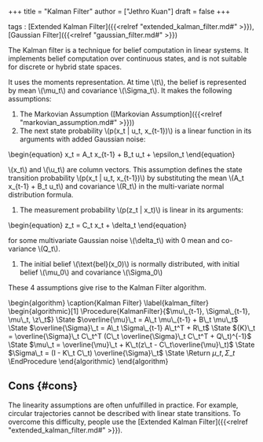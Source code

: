 +++
title = "Kalman Filter"
author = ["Jethro Kuan"]
draft = false
+++

tags
: [Extended Kalman Filter]({{<relref "extended_kalman_filter.md#" >}}), [Gaussian Filter]({{<relref "gaussian_filter.md#" >}})

The Kalman filter is a technique for belief computation in linear
systems. It implements belief computation over continuous states, and
is not suitable for discrete or hybrid state spaces.

It uses the moments representation. At time \\(t\\), the belief is
represented by mean \\(\mu\_t\\) and covariance \\(\Sigma\_t\\). It makes the
following assumptions:

1.  The Markovian Assumption ([Markovian Assumption]({{<relref "markovian_assumption.md#" >}}))
2.  The next state probability \\(p(x\_t | u\_t, x\_{t-1})\\) is a linear
    function in its arguments with added Gaussian noise:

\begin{equation}
  x\_t = A\_t x\_{t-1} + B\_t u\_t + \epsilon\_t
\end{equation}

\\(x\_t\\) and \\(\u\_t\\) are column vectors. This assumption defines the state
transition probability \\(p(x\_t | u\_t, x\_{t-1})\\) by substituting the
mean \\(A\_t x\_{t-1} + B\_t u\_t\\) and covariance \\(R\_t\\) in the multi-variate
normal distribution formula.

1.  The measurement probability \\(p(z\_t | x\_t)\\) is linear in its
    arguments:

\begin{equation}
  z\_t  = C\_t x\_t + \delta\_t
\end{equation}

for some multivariate Gaussian noise \\(\delta\_t\\) with 0 mean and
co-variance \\(Q\_t\\).

1.  The initial belief \\(\text{bel}(x\_0)\\) is normally distributed, with
    initial belief \\(\mu\_0\\) and covariance \\(\Sigma\_0\\)

These 4 assumptions give rise to the Kalman Filter algorithm.

\begin{algorithm}
  \caption{Kalman Filter}
  \label{kalman\_filter}
  \begin{algorithmic}[1]
    \Procedure{KalmanFilter}{$\mu\_{t-1}, \Sigma\_{t-1}, \mu\_t, \z\_t$}
    \State $\overline{\mu}\_t = A\_t \mu\_{t-1} + B\_t \mu\_t$
    \State $\overline{\Sigma}\_t = A\_t \Sigma\_{t-1} A\_t^T + R\_t$
    \State ${K}\_t = \overline{\Sigma}\_t C\_t^T (C\_t \overline{\Sigma}\_t C\_t^T + Q\_t)^{-1}$
    \State $\mu\_t = \overline{\mu}\_t + K\_t(z\_t - C\_t\overline{\mu}\_t)$
    \State $\Sigma\_t = (I - K\_t C\_t) \overline{\Sigma}\_t$
    \State \Return $\mu\_t, \Sigma\_t$
    \EndProcedure
  \end{algorithmic}
\end{algorithm}


## Cons {#cons}

The linearity assumptions are often unfulfilled in practice. For
example, circular trajectories cannot be described with linear state
transitions. To overcome this difficulty, people use the [Extended
Kalman Filter]({{<relref "extended_kalman_filter.md#" >}}).